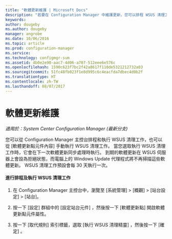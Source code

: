 ```yaml
---
title: "軟體更新維護 | Microsoft Docs"
description: "若要在 Configuration Manager 中維護更新，您可以排程 WSUS 清理工作，也可以手動進行執行。"
keywords: 
author: dougeby
ms.author: dougeby
manager: angrobe
ms.date: 10/06/2016
ms.topic: article
ms.prod: configuration-manager
ms.service: 
ms.technology: configmgr-sum
ms.assetid: 4b0e2e90-aac7-4d06-a707-512eee6e576c
ms.openlocfilehash: 1590c623f7bc2f42a8617f110de5321212732a03
ms.sourcegitcommit: 51fc48fb023f1e8d995c6c4eacfda7dbec4d0b2f
ms.translationtype: HT
ms.contentlocale: zh-TW
ms.lasthandoff: 08/07/2017
---
```

# <a name="software-updates-maintenance"></a>軟體更新維護

*適用於：System Center Configuration Manager (最新分支)*

您可以從 Configuration Manager 主控台排程和執行 WSUS 清理工作，也可以從 [軟體更新點元件內容] 手動執行 WSUS 清理工作。 當您選取執行 WSUS 清理工作時，它會在下一次軟體更新同步處理時執行。 到期的軟體更新在 WSUS 伺服器上會設為拒絕狀態，而電腦上的 Windows Update 代理程式將不再掃描這些軟體更新。 WSUS 清理工作預設會每 30 天執行一次。  

#### <a name="to-schedule-and-run-the-wsus-cleanup-job"></a>進行排程及執行 WSUS 清理工作  

1.  在 Configuration Manager 主控台中，瀏覽至 [系統管理] > [概觀] > [站台設定] > [站台]。  

2.  按一下 [設定]  群組中的 [設定站台元件]  ，然後按一下 [軟體更新點]  開啟軟體更新點元件屬性。  

3.  按一下 [取代規則]  索引標籤，選取 [執行 WSUS 清理精靈] ，然後按一下 [確定] 。
